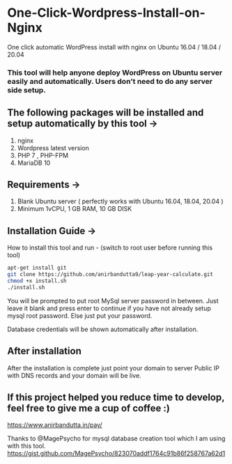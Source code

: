 # One-Click-Wordpress-Install-on-Nginx
One click automatic WordPress install with nginx on Ubuntu 16.04 / 18.04 / 20.04 

### This tool will help anyone deploy WordPress on Ubuntu server easily and automatically. Users don't need to do any server side setup.  

## The following packages will be installed and setup automatically by this tool ->
1) nginx 
2) Wordpress latest version
3) PHP 7 ,  PHP-FPM
4) MariaDB 10

## Requirements ->
1) Blank Ubuntu server ( perfectly works with Ubuntu 16.04, 18.04, 20.04 )
2) Minimum 1vCPU, 1 GB RAM, 10 GB DISK


## Installation Guide ->

How to install this tool and run - (switch to root user before running this tool)

```sh
apt-get install git  
git clone https://github.com/anirbandutta9/leap-year-calculate.git  
chmod +x install.sh  
./install.sh  
```

You will be prompted to put root MySql server password in between. Just leave it blank and press enter to continue if you have not already setup mysql root password. Else just put your password.

Database credentials will be shown automatically after installation. 

## After installation 

After the installation is complete just point your domain to server Public IP with DNS records and your domain will be live.


## If this project helped you reduce time to develop, feel free to give me a cup of coffee :)
https://www.anirbandutta.in/pay/   


    

Thanks to @MagePsycho for mysql database creation tool which I am using with this tool.  
https://gist.github.com/MagePsycho/823070addf1764c91b86f258767a62d1


